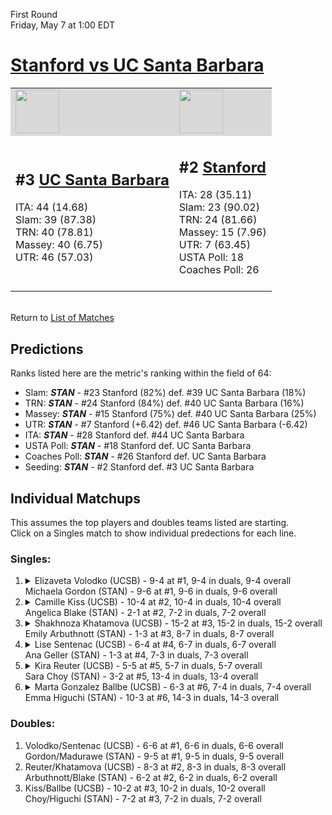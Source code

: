 First Round  
Friday, May 7 at 1:00 EDT
# [Stanford vs UC Santa Barbara](https://www.ncaa.com/game/5833656) 

<table>  
<tr style="background-color: #d9d9d9 !important"><td><a href="#"><img src="https://www.ncaa.com/sites/default/files/images/logos/schools/u/uc-santa-barbara.70.png" width="70" height="70" /></a></td><td><a href="#"><img src="https://www.ncaa.com/sites/default/files/images/logos/schools/s/stanford.70.png" width="70" height="70" /></a></td></tr>
<tr><td>  

<h2>#3 <a href="#">UC Santa Barbara</a></h2>  
ITA: 44 (14.68)<br>  
Slam: 39 (87.38)<br>  
TRN: 40 (78.81)<br>  
Massey: 40 (6.75)<br>  
UTR: 46 (57.03)<br>  
<br>  

</td><td>  

<h2>#2 <a href="#">Stanford</a></h2>  
ITA: 28 (35.11)<br>  
Slam: 23 (90.02)<br>  
TRN: 24 (81.66)<br>  
Massey: 15 (7.96)<br>  
UTR: 7 (63.45)<br>  
USTA Poll: 18<br>  
Coaches Poll: 26<br>  
<br>  

</td></tr></table>  


<br>Return to [List of Matches](../index.md)  

## Predictions  

Ranks listed here are the metric's ranking within the field of 64:  
- Slam: ***STAN*** - #23 Stanford (82%) def. #39 UC Santa Barbara (18%)  
- TRN: ***STAN*** - #24 Stanford (84%) def. #40 UC Santa Barbara (16%)  
- Massey: ***STAN*** - #15 Stanford (75%) def. #40 UC Santa Barbara (25%)  
- UTR: ***STAN*** - #7 Stanford (+6.42) def. #46 UC Santa Barbara (-6.42)  
- ITA: ***STAN*** - #28 Stanford def. #44 UC Santa Barbara  
- USTA Poll: ***STAN*** - #18 Stanford def. UC Santa Barbara  
- Coaches Poll: ***STAN*** - #26 Stanford def. UC Santa Barbara  
- Seeding: ***STAN*** - #2 Stanford def. #3 UC Santa Barbara  

## Individual Matchups  
This assumes the top players and doubles teams listed are starting.  
Click on a Singles match to show individual predections for each line.  
### Singles:  

<ol>
<li><details><summary markdown="span">
Elizaveta Volodko (UCSB) - 9-4 at #1, 9-4 in duals, 9-4 overall<br>Michaela Gordon (STAN) - 9-6 at #1, 9-6 in duals, 9-6 overall
</summary><h4>Predictions</h4><ul>
<li>Slam: <b><i>VT</i></b> - #30 Virginia Tech (56%) def. #35 Texas Tech (44%)</li>  
</ul></details></li>
<li><details><summary markdown="span">
Camille Kiss (UCSB) - 10-4 at #2, 10-4 in duals, 10-4 overall<br>Angelica Blake (STAN) - 2-1 at #2, 7-2 in duals, 7-2 overall
</summary><h4>Predictions</h4><ul>
<li>Slam: <b><i>VT</i></b> - #30 Virginia Tech (56%) def. #35 Texas Tech (44%)</li>  
</ul></details></li>
<li><details><summary markdown="span">
Shakhnoza Khatamova (UCSB) - 15-2 at #3, 15-2 in duals, 15-2 overall<br>Emily Arbuthnott (STAN) - 1-3 at #3, 8-7 in duals, 8-7 overall
</summary><h4>Predictions</h4><ul>
<li>Slam: <b><i>VT</i></b> - #30 Virginia Tech (56%) def. #35 Texas Tech (44%)</li>  
</ul></details></li>
<li><details><summary markdown="span">
Lise Sentenac (UCSB) - 6-4 at #4, 6-7 in duals, 6-7 overall<br>Ana Geller (STAN) - 1-3 at #4, 7-3 in duals, 7-3 overall
</summary><h4>Predictions</h4><ul>
<li>Slam: <b><i>VT</i></b> - #30 Virginia Tech (56%) def. #35 Texas Tech (44%)</li>  
</ul></details></li>
<li><details><summary markdown="span">
Kira Reuter (UCSB) - 5-5 at #5, 5-7 in duals, 5-7 overall<br>Sara Choy (STAN) - 3-2 at #5, 13-4 in duals, 13-4 overall
</summary><h4>Predictions</h4><ul>
<li>Slam: <b><i>VT</i></b> - #30 Virginia Tech (56%) def. #35 Texas Tech (44%)</li>  
</ul></details></li>
<li><details><summary markdown="span">
Marta Gonzalez Ballbe (UCSB) - 6-3 at #6, 7-4 in duals, 7-4 overall<br>Emma Higuchi (STAN) - 10-3 at #6, 14-3 in duals, 14-3 overall
</summary><h4>Predictions</h4><ul>
<li>Slam: <b><i>VT</i></b> - #30 Virginia Tech (56%) def. #35 Texas Tech (44%)</li>  
</ul></details></li>
</ol>

### Doubles:  
1. Volodko/Sentenac (UCSB) - 6-6 at #1, 6-6 in duals, 6-6 overall  
   Gordon/Madurawe (STAN) - 9-5 at #1, 9-5 in duals, 9-5 overall
2. Reuter/Khatamova (UCSB) - 8-3 at #2, 8-3 in duals, 8-3 overall  
   Arbuthnott/Blake (STAN) - 6-2 at #2, 6-2 in duals, 6-2 overall
3. Kiss/Ballbe (UCSB) - 10-2 at #3, 10-2 in duals, 10-2 overall  
   Choy/Higuchi (STAN) - 7-2 at #3, 7-2 in duals, 7-2 overall